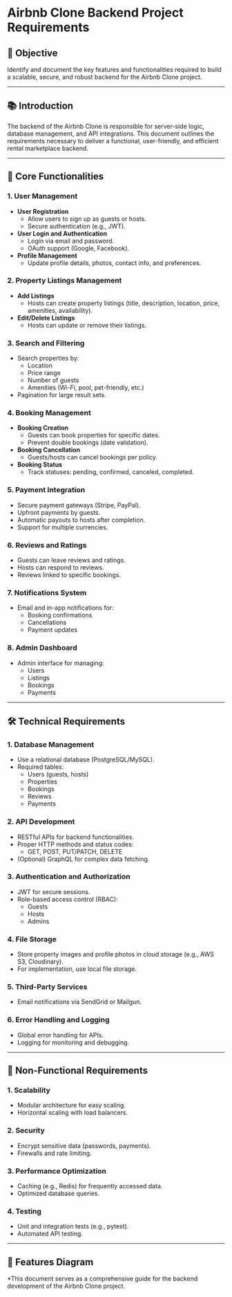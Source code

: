 # Airbnb Clone Backend Project Requirements

## 🎯 Objective
Identify and document the key features and functionalities required to build a scalable, secure, and robust backend for the Airbnb Clone project.

---

## 📚 Introduction

The backend of the Airbnb Clone is responsible for server-side logic, database management, and API integrations. This document outlines the requirements necessary to deliver a functional, user-friendly, and efficient rental marketplace backend.

---

## 🔑 Core Functionalities

### 1. User Management

- **User Registration**
  - Allow users to sign up as guests or hosts.
  - Secure authentication (e.g., JWT).
- **User Login and Authentication**
  - Login via email and password.
  - OAuth support (Google, Facebook).
- **Profile Management**
  - Update profile details, photos, contact info, and preferences.

### 2. Property Listings Management

- **Add Listings**
  - Hosts can create property listings (title, description, location, price, amenities, availability).
- **Edit/Delete Listings**
  - Hosts can update or remove their listings.

### 3. Search and Filtering

- Search properties by:
  - Location
  - Price range
  - Number of guests
  - Amenities (Wi-Fi, pool, pet-friendly, etc.)
- Pagination for large result sets.

### 4. Booking Management

- **Booking Creation**
  - Guests can book properties for specific dates.
  - Prevent double bookings (date validation).
- **Booking Cancellation**
  - Guests/hosts can cancel bookings per policy.
- **Booking Status**
  - Track statuses: pending, confirmed, canceled, completed.

### 5. Payment Integration

- Secure payment gateways (Stripe, PayPal).
- Upfront payments by guests.
- Automatic payouts to hosts after completion.
- Support for multiple currencies.

### 6. Reviews and Ratings

- Guests can leave reviews and ratings.
- Hosts can respond to reviews.
- Reviews linked to specific bookings.

### 7. Notifications System

- Email and in-app notifications for:
  - Booking confirmations
  - Cancellations
  - Payment updates

### 8. Admin Dashboard

- Admin interface for managing:
  - Users
  - Listings
  - Bookings
  - Payments

---

## 🛠️ Technical Requirements

### 1. Database Management

- Use a relational database (PostgreSQL/MySQL).
- Required tables:
  - Users (guests, hosts)
  - Properties
  - Bookings
  - Reviews
  - Payments

### 2. API Development

- RESTful APIs for backend functionalities.
- Proper HTTP methods and status codes:
  - GET, POST, PUT/PATCH, DELETE
- (Optional) GraphQL for complex data fetching.

### 3. Authentication and Authorization

- JWT for secure sessions.
- Role-based access control (RBAC):
  - Guests
  - Hosts
  - Admins

### 4. File Storage

- Store property images and profile photos in cloud storage (e.g., AWS S3, Cloudinary).
- For implementation, use local file storage.

### 5. Third-Party Services

- Email notifications via SendGrid or Mailgun.

### 6. Error Handling and Logging

- Global error handling for APIs.
- Logging for monitoring and debugging.

---

## 🚀 Non-Functional Requirements

### 1. Scalability

- Modular architecture for easy scaling.
- Horizontal scaling with load balancers.

### 2. Security

- Encrypt sensitive data (passwords, payments).
- Firewalls and rate limiting.

### 3. Performance Optimization

- Caching (e.g., Redis) for frequently accessed data.
- Optimized database queries.

### 4. Testing

- Unit and integration tests (e.g., pytest).
- Automated API testing.

---

## 📁 Features Diagram
 

*This document serves as a comprehensive guide for the backend development of the Airbnb Clone project.